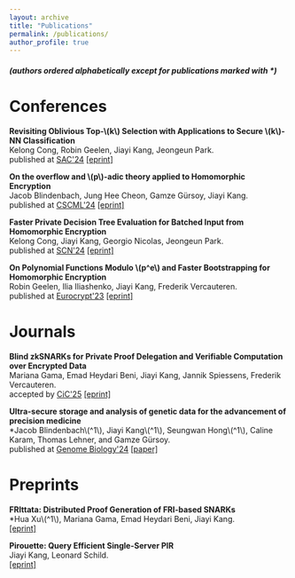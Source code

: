 ```yaml
---
layout: archive
title: "Publications"
permalink: /publications/
author_profile: true
---
```

##### (authors ordered alphabetically except for publications marked with *)

Conferences
======

**Revisiting Oblivious Top-\\(k\\) Selection with Applications to Secure \\(k\\)-NN Classification**  
Kelong Cong, Robin Geelen, Jiayi Kang, Jeongeun Park.  
published at [SAC'24](https://sacworkshop.org/SAC24/) [[eprint]](https://eprint.iacr.org/2023/852)

**On the overflow and \\(p\\)-adic theory applied to Homomorphic Encryption**  
Jacob Blindenbach, Jung Hee Cheon, Gamze Gürsoy, Jiayi Kang.  
published at [CSCML'24](https://www.cscml.org/) [[eprint]](https://eprint.iacr.org/2024/1353)

**Faster Private Decision Tree Evaluation for Batched Input from Homomorphic Encryption**  
Kelong Cong, Jiayi Kang, Georgio Nicolas, Jeongeun Park.  
published at [SCN'24](https://scn.unisa.it/scn24/) [[eprint]](https://eprint.iacr.org/2024/662)

**On Polynomial Functions Modulo \\(p^e\\) and Faster Bootstrapping for Homomorphic Encryption**  
Robin Geelen, Ilia Iliashenko, Jiayi Kang, Frederik Vercauteren.  
published at [Eurocrypt'23](https://eurocrypt.iacr.org/2023/) [[eprint]](https://eprint.iacr.org/2022/1364)

Journals 
======
**Blind zkSNARKs for Private Proof Delegation and Verifiable Computation over Encrypted Data**  
Mariana Gama, Emad Heydari Beni, Jiayi Kang, Jannik Spiessens, Frederik Vercauteren.  
accepted by [CiC'25](https://cic.iacr.org/) [[eprint]](https://eprint.iacr.org/2024/1684)


**Ultra-secure storage and analysis of genetic data for the advancement of precision medicine**  
*Jacob Blindenbach\\(^1\\), Jiayi Kang\\(^1\\), Seungwan Hong\\(^1\\), Caline Karam, Thomas Lehner, and Gamze Gürsoy.  
published at [Genome Biology'24](https://genomebiology.biomedcentral.com/) [[paper]](https://genomebiology.biomedcentral.com/articles/10.1186/s13059-024-03447-9)  

Preprints
======
**FRIttata: Distributed Proof Generation of FRI-based SNARKs**  
*Hua Xu\\(^1\\), Mariana Gama, Emad Heydari Beni, Jiayi Kang.  
[[eprint]](https://eprint.iacr.org/2025/1285)

**Pirouette: Query Efficient Single-Server PIR**  
Jiayi Kang, Leonard Schild.  
[[eprint]](https://eprint.iacr.org/2025/680)